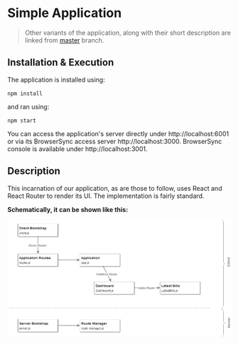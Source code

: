 # Simple Application

> Other variants of the application, along with their short description are linked from
> [master](https://github.com/zen-js-code/react-universal-web-apps/) branch.

## Installation & Execution

The application is installed using:

```
npm install
```

and ran using:

```
npm start
```

You can access the application's server directly under http://localhost:6001 or via its BrowserSync access server http://localhost:3000. BrowserSync console is available under http://localhost:3001.

## Description

This incarnation of our application, as are those to follow, uses React and React Router to render its UI. The implementation is fairly standard.

**Schematically, it can be shown like this:**

![Application Components](simple-app-structure.png)